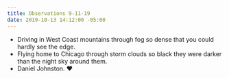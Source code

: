 ```yaml
---
title: Observations 9-11-19
date: 2019-10-13 14:12:00 -05:00
---
```


- Driving in West Coast mountains through fog so dense that you could hardly see the edge.
- Flying home to Chicago through storm clouds so black they were darker than the night sky around them.
- Daniel Johnston. ♥